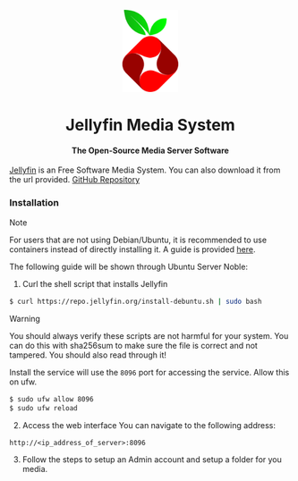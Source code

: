 <div align="center">
  <p><a href="https://pi-hole.net/"><img alt="pi-hole" src="../media/services/pihole-logo.svg" width="100px"/></a></p>
  <h1>Jellyfin Media System</h1>
  <h4>The Open-Source Media Server Software</h4>
</div>

[Jellyfin](https://jellyfin.org/) is an Free Software Media System. You can also download it from the url provided.
[GitHub Repository](https://github.com/jellyfin/jellyfin)

### Installation
> [!NOTE]
> For users that are not using Debian/Ubuntu, it is recommended to use containers instead of directly installing it. A guide is provided [here](https://jellyfin.org/docs/general/installation/container/).

The following guide will be shown through Ubuntu Server Noble:
1. Curl the shell script that installs Jellyfin
```sh
$ curl https://repo.jellyfin.org/install-debuntu.sh | sudo bash
```

> [!WARNING]
> You should always verify these scripts are not harmful for your system. You can do this with sha256sum to make sure the file is correct and not tampered. You should also read through it!

Install the service will use the `8096` port for accessing the service. Allow this on ufw.
```sh
$ sudo ufw allow 8096
$ sudo ufw reload
```

2. Access the web interface
You can navigate to the following address:
```
http://<ip_address_of_server>:8096
```

3. Follow the steps to setup an Admin account and setup a folder for you media.